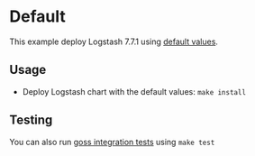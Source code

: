 # Default

This example deploy Logstash 7.7.1 using [default values][].


## Usage

* Deploy Logstash chart with the default values: `make install`


## Testing

You can also run [goss integration tests][] using `make test`


[goss integration tests]: https://github.com/elastic/helm-charts/tree/7.7/logstash/examples/default/test/goss.yaml
[default values]: https://github.com/elastic/helm-charts/tree/7.7/logstash/values.yaml
